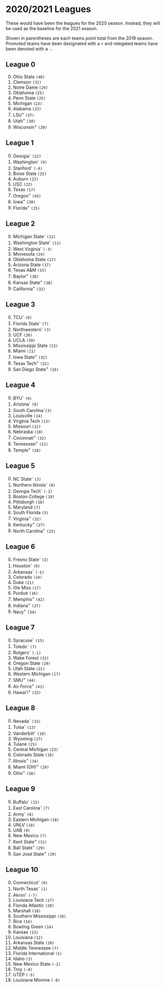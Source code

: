 # 2020/2021 Leagues

These would have been the leagues for the 2020 season. Instead, they will be used as the baseline for the 2021 season.

Shown in parentheses are each teams point total from the 2019 season. Promoted teams have been designated with a `+` and relegated teams have been denoted with a `-`.

## League 0

0. Ohio State `(40)`
1. Clemson `(31)`
2. Notre Dame `(29)`
3. Oklahoma `(25)`
4. Penn State `(25)`
5. Michigan `(23)`
6. Alabama `(23)`
7. LSU<sup>+</sup> `(37)`
8. Utah<sup>+</sup> `(30)`
9. Wisconsin<sup>+</sup> `(29)`

## League 1

0. Georgia<sup>\-</sup> `(22)`
1. Washington<sup>\-</sup> `(9)`
2. Stanford<sup>\-</sup> `(-6)`
3. Boise State `(25)`
4. Auburn `(22)`
5. USC `(22)`
6. Texas `(17)`
7. Oregon<sup>+</sup> `(45)`
8. Iowa<sup>+</sup> `(30)`
9. Florida<sup>+</sup> `(25)`

## League 2

0. Michigan State<sup>\-</sup> `(12)`
1. Washington State<sup>\-</sup> `(11)`
2. West Virginia<sup>\-</sup> `(-3)`
3. Minnesota `(24)`
4. Oklahoma State `(17)`
5. Arizona State `(17)`
6. Texas A&M `(15)`
7. Baylor<sup>+</sup> `(38)`
8. Kansas State<sup>+</sup> `(38)`
9. California<sup>+</sup> `(32)`

## League 3

0. TCU<sup>\-</sup> `(8)`
1. Florida State<sup>\-</sup> `(7)`
2. Northwestern<sup>\-</sup> `(3)`
3. UCF `(20)`
4. UCLA `(39)`
5. Mississippi State `(13)`
6. Miami `(11)`
7. Iowa State<sup>+</sup> `(32)`
8. Texas Tech<sup>+</sup> `(21)`
9. San Diego State<sup>+</sup> `(16)`

## League 4

0. BYU<sup>\-</sup> `(9)`
1. Arizona<sup>\-</sup> `(9)`
2. South Carolina<sup>\-</sup>`(3)`
3. Louisville `(14)`
4. Virginia Tech `(13)`
5. Missouri `(12)`
6. Nebraska `(10)`
7. Cincinnati<sup>+</sup> `(32)`
8. Tennessee<sup>+</sup> `(21)`
9. Temple<sup>+</sup> `(18)`

## League 5

0. NC State<sup>\-</sup> `(3)`
1. Northern Illinois<sup>\-</sup> `(0)`
2. Georgia Tech<sup>\-</sup> `(-2)`
3. Boston College `(18)`
4. Pittsburgh `(18)`
5. Maryland `(7)`
6. South Florida `(5)`
7. Virginia<sup>+</sup> `(32)`
8. Kentucky<sup>+</sup> `(27)`
9. North Carolina<sup>+</sup> `(25)`

## League 6

0. Fresno State<sup>\-</sup> `(2)`
1. Houston<sup>\-</sup> `(0)`
2. Arkansas<sup>\-</sup> `(-5)`
3. Colorado `(24)`
4. Duke `(21)`
5. Ole Miss `(17)`
6. Purdue `(16)`
7. Memphis<sup>+</sup> `(42)`
8. Indiana<sup>+</sup> `(37)`
9. Navy<sup>+</sup> `(34)`

## League 7

0. Syracuse<sup>\-</sup> `(15)`
1. Toledo<sup>\-</sup> `(7)`
2. Rutgers<sup>\-</sup> `(-1)`
3. Wake Forest `(33)`
4. Oregon State `(29)`
5. Utah State `(22)`
6. Western Michigan `(17)`
7. SMU<sup>+</sup> `(44)`
8. Air Force<sup>+</sup> `(41)`
9. Hawai'i<sup>+</sup> `(33)`

## League 8

0. Nevada<sup>\-</sup> `(15)`
1. Tulsa<sup>\-</sup> `(13)`
2. Vanderbilt<sup>\-</sup> `(10)`
3. Wyoming `(27)`
4. Tulane `(25)`
5. Central Michigan `(23)`
6. Colorado State `(18)`
7. Illinois<sup>+</sup> `(34)`
8. Miami (OH)<sup>+</sup> `(29)`
9. Ohio<sup>+</sup> `(18)`

## League 9

0. Buffalo<sup>\-</sup> `(15)`
1. East Carolina<sup>\-</sup> `(7)`
2. Army<sup>\-</sup> `(0)`
3. Eastern Michigan `(18)`
4. UNLV `(18)`
5. UAB `(9)`
6. New Mexico `(7)`
7. Kent State<sup>+</sup> `(31)`
8. Ball State<sup>+</sup> `(29)`
9. San José State<sup>+</sup> `(29)`

## League 10

0. Connecticut<sup>\-</sup> `(6)`
1. North Texas<sup>\-</sup> `(1)`
2. Akron<sup>\-</sup> `(-7)`
3. Louisiana Tech `(27)`
4. Florida Atlantic `(20)`
5. Marshall `(18)`
6. Southern Mississippi `(18)`
7. Rice `(14)`
8. Bowling Green `(14)`
9. Kansas `(13)`
10. Louisiana `(12)`
11. Arkansas State `(10)`
12. Middle Tennessee `(7)`
13. Florida International `(5)`
14. Idaho `(3)`
15. New Mexico State `(-2)`
16. Troy `(-4)`
17. UTEP `(-5)`
18. Louisiana Monroe `(-8)`
